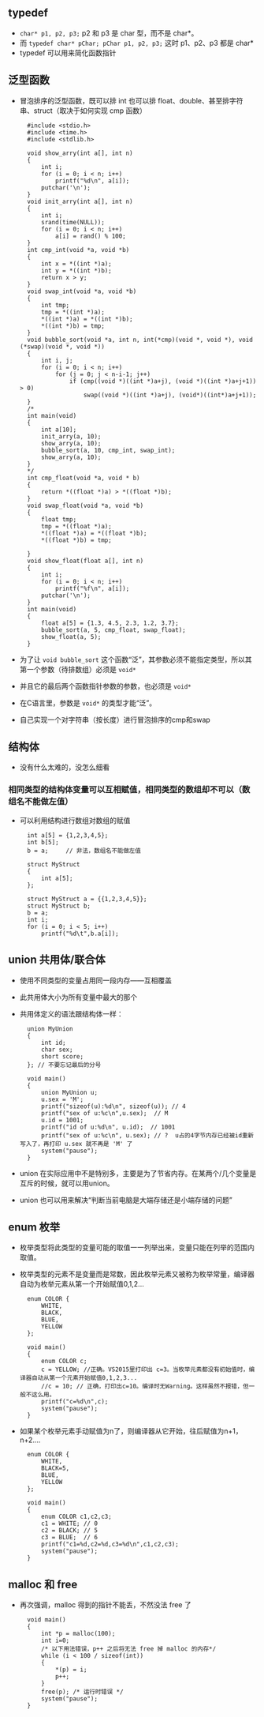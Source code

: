 ## typedef
* `char* p1, p2, p3;` p2 和 p3 是 char 型，而不是 char*。
* 而 `typedef char* pChar; pChar p1, p2, p3;` 这时 p1、p2、p3 都是 char*
* typedef 可以用来简化函数指针

## 泛型函数
* 冒泡排序的泛型函数，既可以排 int 也可以排 float、double、甚至排字符串、struct（取决于如何实现 cmp 函数）

		#include <stdio.h>
		#include <time.h>
		#include <stdlib.h>
		
		void show_arry(int a[], int n)
		{
			int i;
			for (i = 0; i < n; i++)
				printf("%d\n", a[i]);
			putchar('\n');
		}
		void init_arry(int a[], int n)
		{
			int i;
			srand(time(NULL));
			for (i = 0; i < n; i++)
				a[i] = rand() % 100;
		}
		int cmp_int(void *a, void *b)
		{
			int x = *((int *)a);
			int y = *((int *)b);
			return x > y;
		}
		void swap_int(void *a, void *b)
		{
			int tmp;
			tmp = *((int *)a);
			*((int *)a) = *((int *)b);
			*((int *)b) = tmp;
		}
		void bubble_sort(void *a, int n, int(*cmp)(void *, void *), void (*swap)(void *, void *))
		{
			int i, j;
			for (i = 0; i < n; i++)
				for (j = 0; j < n-i-1; j++)
					if (cmp((void *)((int *)a+j), (void *)((int *)a+j+1)) > 0)
						swap((void *)((int *)a+j), (void*)((int*)a+j+1));
		}
		/*
		int main(void)
		{
			int a[10];
			init_arry(a, 10);
			show_arry(a, 10);
			bubble_sort(a, 10, cmp_int, swap_int);
			show_arry(a, 10);
		}
		*/
		int cmp_float(void *a, void * b)
		{
			return *((float *)a) > *((float *)b);
		}
		void swap_float(void *a, void *b)
		{
			float tmp;
			tmp = *((float *)a);
			*((float *)a) = *((float *)b);
			*((float *)b) = tmp;
		
		}
		void show_float(float a[], int n)
		{
			int i;
			for (i = 0; i < n; i++)
				printf("%f\n", a[i]);
			putchar('\n');
		}
		int main(void)
		{
			float a[5] = {1.3, 4.5, 2.3, 1.2, 3.7};
			bubble_sort(a, 5, cmp_float, swap_float);
			show_float(a, 5);
		}

* 为了让 `void bubble_sort` 这个函数“泛”，其参数必须不能指定类型，所以其第一个参数（待排数组）必须是 `void*`
* 并且它的最后两个函数指针参数的参数，也必须是 `void*`
* 在C语言里，参数是 `void*` 的类型才能“泛”。
* 自己实现一个对字符串（按长度）进行冒泡排序的cmp和swap

##  结构体
* 没有什么太难的，没怎么细看

### 相同类型的结构体变量可以互相赋值，相同类型的数组却不可以（数组名不能做左值）
* 可以利用结构进行数组对数组的赋值

		int a[5] = {1,2,3,4,5};
		int b[5];
		b = a;     // 非法，数组名不能做左值
		
		struct MyStruct 
		{
			int a[5];
		};
		
		struct MyStruct a = {{1,2,3,4,5}};
		struct MyStruct b;
		b = a;
		int i;
		for (i = 0; i < 5; i++)
			printf("%d\t",b.a[i]);

## union 共用体/联合体
* 使用不同类型的变量占用同一段内存——互相覆盖
* 此共用体大小为所有变量中最大的那个
* 共用体定义的语法跟结构体一样：

		union MyUnion
		{
			int id;
			char sex;
			short score;
		}; // 不要忘记最后的分号
		
		void main()
		{
			union MyUnion u;
			u.sex = 'M';
			printf("sizeof(u):%d\n", sizeof(u)); // 4
			printf("sex of u:%c\n",u.sex);  // M
			u.id = 1001;
			printf("id of u:%d\n", u.id);  // 1001
			printf("sex of u:%c\n", u.sex); // ?  u占的4字节内存已经被id重新写入了，再打印 u.sex 就不再是 'M' 了
			system("pause");
		}
* union 在实际应用中不是特别多，主要是为了节省内存。在某两个/几个变量是互斥的时候，就可以用union。
* union 也可以用来解决“判断当前电脑是大端存储还是小端存储的问题”

## enum 枚举
* 枚举类型将此类型的变量可能的取值一一列举出来，变量只能在列举的范围内取值。
* 枚举类型的元素不是变量而是常数，因此枚举元素又被称为枚举常量，编译器自动为枚举元素从第一个开始赋值0,1,2...


		enum COLOR {
			WHITE,
			BLACK,
			BLUE,
			YELLOW
		};
		
		void main()
		{
			enum COLOR c;
			c = YELLOW; //正确。VS2015里打印出 c=3。当枚举元素都没有初始值时，编译器自动从第一个元素开始赋值0,1,2,3...
			//c = 10; // 正确，打印出c=10。编译时无Warning。这样虽然不报错，但一般不这么用。
			printf("c=%d\n",c);
			system("pause");
		}
* 如果某个枚举元素手动赋值为n了，则编译器从它开始，往后赋值为n+1，n+2....

		enum COLOR {
			WHITE,
			BLACK=5,
			BLUE,
			YELLOW
		};
		
		void main()
		{
			enum COLOR c1,c2,c3;
			c1 = WHITE; // 0
			c2 = BLACK; // 5
			c3 = BLUE;  // 6
			printf("c1=%d,c2=%d,c3=%d\n",c1,c2,c3);
			system("pause");
		}

## malloc 和 free
* 再次强调，malloc 得到的指针不能丢，不然没法 free 了

		void main()
		{
			int *p = malloc(100);
			int i=0;
			/* 以下用法错误，p++ 之后将无法 free 掉 malloc 的内存*/
			while (i < 100 / sizeof(int))
			{
				*(p) = i;
				p++;
			}
			free(p); /* 运行时错误 */
			system("pause");
		}